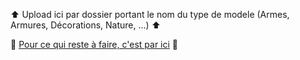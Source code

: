 :arrow_up: Upload ici par dossier portant le nom du type de modele (Armes, Armures, Décorations, Nature, ...) :arrow_up:

:scroll: [Pour ce qui reste à faire, c'est par ici](https://github.com/06-Games/Modelisation/projects/1) :scroll:
